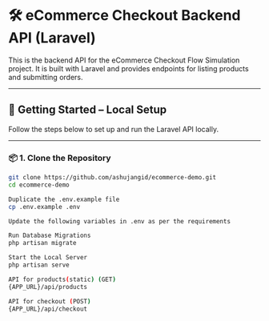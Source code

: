 # 🛠️ eCommerce Checkout Backend API (Laravel)

This is the backend API for the eCommerce Checkout Flow Simulation project. It is built with Laravel and provides endpoints for listing products and submitting orders.

---

## 🚀 Getting Started – Local Setup

Follow the steps below to set up and run the Laravel API locally.

---

### 📦 1. Clone the Repository

```bash
git clone https://github.com/ashujangid/ecommerce-demo.git
cd ecommerce-demo

Duplicate the .env.example file
cp .env.example .env

Update the following variables in .env as per the requirements

Run Database Migrations
php artisan migrate

Start the Local Server
php artisan serve

API for products(static) (GET)
{APP_URL}/api/products

API for checkout (POST)
{APP_URL}/api/checkout
